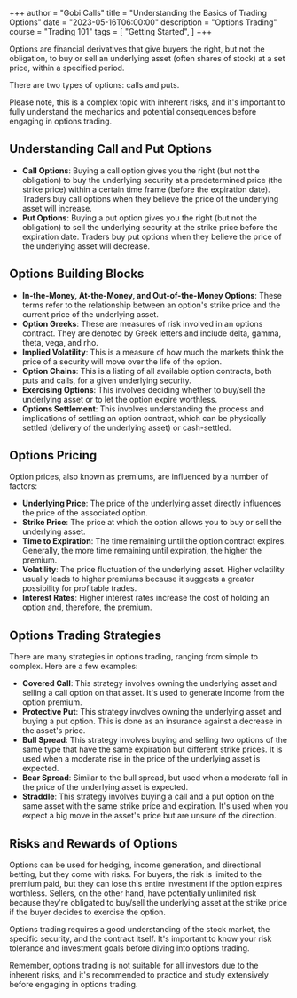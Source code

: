 +++
author = "Gobi Calls"
title = "Understanding the Basics of Trading Options"
date = "2023-05-16T06:00:00"
description = "Options Trading"
course = "Trading 101"
tags = [
    "Getting Started",
]
+++

Options are financial derivatives that give buyers the right, but not the obligation, to buy or sell an underlying asset (often shares of stock) at a set price, within a specified period. 

There are two types of options: calls and puts.

Please note, this is a complex topic with inherent risks, and it's important to fully understand the mechanics and potential consequences before engaging in options trading.

## Understanding Call and Put Options
- **Call Options**: Buying a call option gives you the right (but not the obligation) to buy the underlying security at a predetermined price (the strike price) within a certain time frame (before the expiration date). Traders buy call options when they believe the price of the underlying asset will increase.
- **Put Options**: Buying a put option gives you the right (but not the obligation) to sell the underlying security at the strike price before the expiration date. Traders buy put options when they believe the price of the underlying asset will decrease.

## Options Building Blocks
- **In-the-Money, At-the-Money, and Out-of-the-Money Options**: These terms refer to the relationship between an option's strike price and the current price of the underlying asset.
- **Option Greeks**: These are measures of risk involved in an options contract. They are denoted by Greek letters and include delta, gamma, theta, vega, and rho.
- **Implied Volatility**: This is a measure of how much the markets think the price of a security will move over the life of the option.
- **Option Chains**: This is a listing of all available option contracts, both puts and calls, for a given underlying security.
- **Exercising Options**: This involves deciding whether to buy/sell the underlying asset or to let the option expire worthless.
- **Options Settlement**: This involves understanding the process and implications of settling an option contract, which can be physically settled (delivery of the underlying asset) or cash-settled.

## Options Pricing
Option prices, also known as premiums, are influenced by a number of factors:
- **Underlying Price**: The price of the underlying asset directly influences the price of the associated option.
- **Strike Price**: The price at which the option allows you to buy or sell the underlying asset.
- **Time to Expiration**: The time remaining until the option contract expires. Generally, the more time remaining until expiration, the higher the premium.
- **Volatility**: The price fluctuation of the underlying asset. Higher volatility usually leads to higher premiums because it suggests a greater possibility for profitable trades.
- **Interest Rates**: Higher interest rates increase the cost of holding an option and, therefore, the premium.

## Options Trading Strategies
There are many strategies in options trading, ranging from simple to complex. Here are a few examples:
- **Covered Call**: This strategy involves owning the underlying asset and selling a call option on that asset. It's used to generate income from the option premium.
- **Protective Put**: This strategy involves owning the underlying asset and buying a put option. This is done as an insurance against a decrease in the asset's price.
- **Bull Spread**: This strategy involves buying and selling two options of the same type that have the same expiration but different strike prices. It is used when a moderate rise in the price of the underlying asset is expected.
- **Bear Spread**: Similar to the bull spread, but used when a moderate fall in the price of the underlying asset is expected.
- **Straddle**: This strategy involves buying a call and a put option on the same asset with the same strike price and expiration. It's used when you expect a big move in the asset's price but are unsure of the direction.

## Risks and Rewards of Options

Options can be used for hedging, income generation, and directional betting, but they come with risks. For buyers, the risk is limited to the premium paid, but they can lose this entire investment if the option expires worthless. Sellers, on the other hand, have potentially unlimited risk because they're obligated to buy/sell the underlying asset at the strike price if the buyer decides to exercise the option.

Options trading requires a good understanding of the stock market, the specific security, and the contract itself. It's important to know your risk tolerance and investment goals before diving into options trading.

Remember, options trading is not suitable for all investors due to the inherent risks, and it's recommended to practice and study extensively before engaging in options trading.
